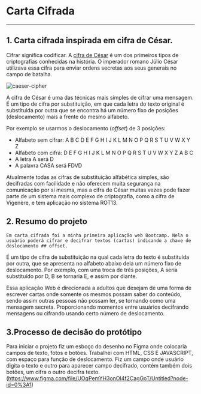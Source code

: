 # Carta Cifrada


***

## 1. Carta cifrada inspirada em cifra de César.

Cifrar significa codificar. A [cifra de César](https://pt.wikipedia.org/wiki/Cifra_de_C%C3%A9sar)
é um dos primeiros tipos de criptografias conhecidas na história.
O imperador romano Júlio César utilizava essa cifra para enviar
ordens secretas aos seus generais no campo de batalha.

![caeser-cipher](https://user-images.githubusercontent.com/11894994/60990999-07ffdb00-a320-11e9-87d0-b7c291bc4cd1.png)

A cifra de César é uma das técnicas mais simples de cifrar uma mensagem. É um
tipo de cifra por substituição, em que cada letra do texto original é
substituida por outra que se encontra há um número fixo de posições
(deslocamento) mais a frente do mesmo alfabeto.

Por exemplo se usarmos o deslocamento (_offset_) de 3 posições:

* Alfabeto sem cifrar: A B C D E F G H I J K L M N O P Q R S T U V W X Y Z
* Alfabeto com cifra:  D E F G H I J K L M N O P Q R S T U V W X Y Z A B C
* A letra A será D
* A palavra CASA será FDVD

Atualmente todas as cifras de substituição alfabética simples, são decifradas
com facilidade e não oferecem muita segurança na comunicação por si mesma,
mas a cifra de César muitas vezes pode fazer parte de um sistema
mais complexo de criptografia, como
a cifra de Vigenère, e tem aplicação no sistema ROT13.

## 2. Resumo do projeto
  
	Em carta cifrada foi a minha primeira aplicação web Bootcamp. Nela o usuário poderá cifrar e decifrar textos (cartas) indicando a chave de deslocamento ## offset.
  É um tipo de cifra de substituição na qual cada letra do texto é substituída por outra, que se apresenta no alfabeto abaixo dela um número fixo de deslocamento. Por exemplo, com uma troca de três posições, A seria substituído por D, B se tornaria E, e assim por diante.

Essa aplicação Web é direcionada a adultos que desejam de uma forma de escrever cartas onde somente os mesmos possam saber do conteúdo, sendo assim outras pessoas não possam ler, se tornando como uma mensagem secreta. Proporcionando momentos entre usuários decifrando mensagens ou cifrando usando certo número de deslocamento.

## 3.Processo de decisão do protótipo

 Para iniciar o projeto fiz um esboço do desenho no Figma onde colocaria campos de texto, fotos e botões. Trabalhei com HTML, CSS E JAVASCRIPT, com espaço para função de deslocamento. Fiz um campo onde usuário digita o texto e outro para aparecer campo decifrado, contém também dois botões, um cifra o outro decifra texto.
 (https://www.figma.com/file/UOqPemYH3onOl4f2CagGoT/Untitled?node-id=0%3A1)



